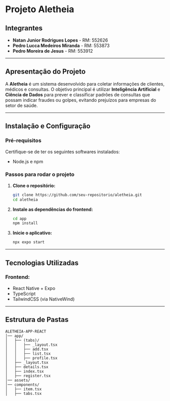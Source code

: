 # Projeto Aletheia

## Integrantes
- **Natan Junior Rodrigues Lopes** - RM: 552626
- **Pedro Lucca Medeiros Miranda** - RM: 553873
- **Pedro Moreira de Jesus** - RM: 553912

---

## Apresentação do Projeto
A **Aletheia** é um sistema desenvolvido para coletar informações de clientes, médicos e consultas. O objetivo principal é utilizar **Inteligência Artificial** e **Ciência de Dados** para prever e classificar padrões de consultas que possam indicar fraudes ou golpes, evitando prejuízos para empresas do setor de saúde.

---

## **Instalação e Configuração**

### **Pré-requisitos**
Certifique-se de ter os seguintes softwares instalados:
- Node.js e npm

### **Passos para rodar o projeto**
1. **Clone o repositório:**
   ```sh
   git clone https://github.com/seu-repositorio/aletheia.git
   cd aletheia
   ```
2. **Instale as dependências do frontend:**
   ```sh
   cd app
   npm install
   ```
3. **Inicie o aplicativo:**
   ```sh
   npx expo start
   ```

---

## **Tecnologias Utilizadas**
### **Frontend:**
- React Native + Expo
- TypeScript
- TailwindCSS (via NativeWind)

---

## **Estrutura de Pastas**

```
ALETHEIA-APP-REACT
│── app/
│   ├── (tabs)/
│   │   ├── _layout.tsx
│   │   ├── add.tsx
│   │   ├── list.tsx
│   │   ├── profile.tsx
│   ├── _layout.tsx
│   ├── details.tsx
│   ├── index.tsx
│   ├── register.tsx
│── assets/
│── components/
│   ├── item.tsx
│   ├── tabs.tsx

```

